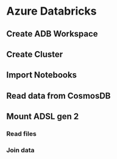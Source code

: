 # Azure Databricks

## Create ADB Workspace

## Create Cluster

## Import Notebooks

## Read data from CosmosDB

## Mount ADSL gen 2

### Read files

### Join data